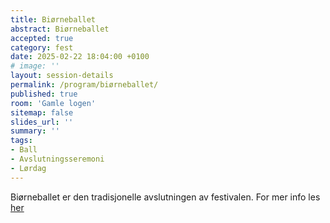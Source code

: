 ```yaml
---
title: Biørneballet
abstract: Biørneballet
accepted: true
category: fest
date: 2025-02-22 18:04:00 +0100
# image: ''
layout: session-details
permalink: /program/biørneballet/
published: true
room: 'Gamle logen'
sitemap: false
slides_url: ''
summary: ''
tags:
- Ball
- Avslutningsseremoni
- Lørdag
---
```


Biørneballet er den tradisjonelle avslutningen av festivalen. For mer info les [her](/ball)
